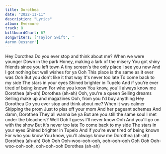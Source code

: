 ```yaml
---
title: Dorothea
date: "2022-11-11"
description: "Lyrics"
album: Evermore
track: 8
billboardChart: 67
songwriters: ['Taylor Swift', '
Aaron Dessner']
---
```


Hey Dorothea
Do you ever stop and think about me?
When we were younger
Down in the park
Honey, making a lark of the misery
You got shiny friends since you left town
A tiny screen's the only place I see you now
And I got nothing but well wishes for ya
Ooh
This place is the same as it ever was
Ooh
But you don't like it that way
It's never too late
To come back to my side
The stars in your eyes
Shined brighter in Tupelo
And if you're ever tired of being known
For who you know
You know, you'll always know me
Dorothea (ah-ah)
Dorothea (ah-ah)
Ooh, you're a queen
Selling dreams
Selling make up and magazines
Ooh, from you I'd buy anything
Hey Dorothea
Do you ever stop and think about me?
When it was calmer
Skipping the prom
Just to piss off your mom
And her pageant schemes
And damn, Dorothea
They all wanna be ya
But are you still the same soul
I met under the bleachers?
Well
Ooh
I guess I'll never know
Ooh
And you'll go on with the show
But it's never too late
To come back to my side
The stars in your eyes
Shined brighter in Tupelo
And if you're ever tired of being known
For who you know
You know, you'll always know me
Dorothea (ah-ah)
Dorothea (ah-ah)
Ooh
Ooh
Ooh-woo-ooh-ooh, ooh-ooh-ooh
Ooh
Ooh
Ooh-woo-ooh-ooh, ooh-ooh-ooh
Dorothea (ah-ah)